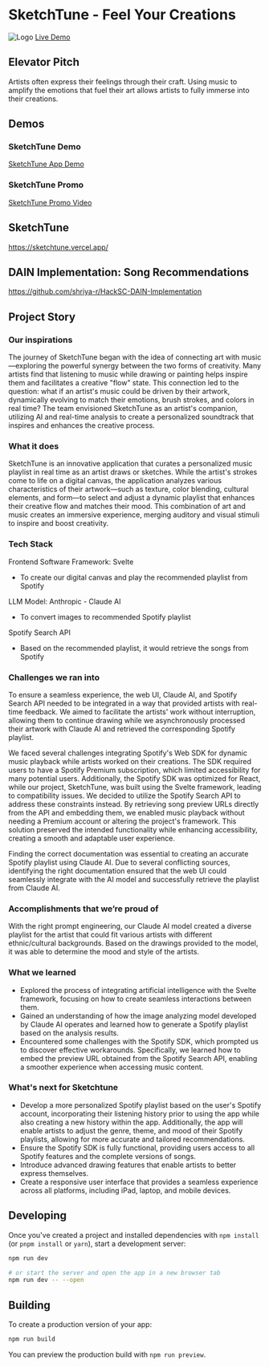 # SketchTune - Feel Your Creations
![Logo](https://github.com/noahpin/sketchtune/blob/main/assets/logo.png?raw=true)
[Live Demo](https://sketchtune.vercel.app/)

## Elevator Pitch
Artists often express their feelings through their craft. Using music to amplify the emotions that fuel their art allows artists to fully immerse into their creations.

## Demos
### SketchTune Demo
[SketchTune App Demo](https://youtube.com/watch?v=Rd0SeUE460M)
### SketchTune Promo
[SketchTune Promo Video](https://www.youtube.com/watch?v=VHhIngk8Rn0)

## SketchTune
https://sketchtune.vercel.app/

## DAIN Implementation: Song Recommendations
https://github.com/shriya-r/HackSC-DAIN-Implementation

## Project Story

### Our inspirations
The journey of SketchTune began with the idea of connecting art with music—exploring the powerful synergy between the two forms of creativity. Many artists find that listening to music while drawing or painting helps inspire them and facilitates a creative "flow" state. This connection led to the question: what if an artist's music could be driven by their artwork, dynamically evolving to match their emotions, brush strokes, and colors in real time? The team envisioned SketchTune as an artist's companion, utilizing AI and real-time analysis to create a personalized soundtrack that inspires and enhances the creative process.

### What it does
SketchTune is an innovative application that curates a personalized music playlist in real time as an artist draws or sketches. While the artist's strokes come to life on a digital canvas, the application analyzes various characteristics of their artwork—such as texture, color blending, cultural elements, and form—to select and adjust a dynamic playlist that enhances their creative flow and matches their mood. This combination of art and music creates an immersive experience, merging auditory and visual stimuli to inspire and boost creativity.

### Tech Stack
Frontend Software Framework: Svelte
- To create our digital canvas and play the recommended playlist from Spotify
  
LLM Model: Anthropic - Claude AI
- To convert images to recommended Spotify playlist
  
Spotify Search API
- Based on the recommended playlist, it would retrieve the songs from Spotify
  

### Challenges we ran into
To ensure a seamless experience, the web UI, Claude AI, and Spotify Search API needed to be integrated in a way that provided artists with real-time feedback. We aimed to facilitate the artists' work without interruption, allowing them to continue drawing while we asynchronously processed their artwork with Claude AI and retrieved the corresponding Spotify playlist.

We faced several challenges integrating Spotify's Web SDK for dynamic music playback while artists worked on their creations. The SDK required users to have a Spotify Premium subscription, which limited accessibility for many potential users. Additionally, the Spotify SDK was optimized for React, while our project, SketchTune, was built using the Svelte framework, leading to compatibility issues.
We decided to utilize the Spotify Search API to address these constraints instead. By retrieving song preview URLs directly from the API and embedding them, we enabled music playback without needing a Premium account or altering the project's framework. This solution preserved the intended functionality while enhancing accessibility, creating a smooth and adaptable user experience.

Finding the correct documentation was essential to creating an accurate Spotify playlist using Claude AI. Due to several conflicting sources, identifying the right documentation ensured that the web UI could seamlessly integrate with the AI model and successfully retrieve the playlist from Claude AI.

### Accomplishments that we’re proud of
With the right prompt engineering, our Claude AI model created a diverse playlist for the artist that could fit various artists with different ethnic/cultural backgrounds. Based on the drawings provided to the model, it was able to determine the mood and style of the artists.

### What we learned
- Explored the process of integrating artificial intelligence with the Svelte framework, focusing on how to create seamless interactions between them.
- Gained an understanding of how the image analyzing model developed by Claude AI operates and learned how to generate a Spotify playlist based on the analysis results.
- Encountered some challenges with the Spotify SDK, which prompted us to discover effective workarounds. Specifically, we learned how to embed the preview URL obtained from the Spotify Search API, enabling a smoother experience when accessing music content.

### What's next for Sketchtune
- Develop a more personalized Spotify playlist based on the user's Spotify account, incorporating their listening history prior to using the app while also creating a new history within the app. Additionally, the app will enable artists to adjust the genre, theme, and mood of their Spotify playlists, allowing for more accurate and tailored recommendations.
- Ensure the Spotify SDK is fully functional, providing users access to all Spotify features and the complete versions of songs.
- Introduce advanced drawing features that enable artists to better express themselves.
- Create a responsive user interface that provides a seamless experience across all platforms, including iPad, laptop, and mobile devices.


## Developing

Once you've created a project and installed dependencies with `npm install` (or `pnpm install` or `yarn`), start a development server:

```bash
npm run dev

# or start the server and open the app in a new browser tab
npm run dev -- --open
```

## Building

To create a production version of your app:

```bash
npm run build
```

You can preview the production build with `npm run preview`.
